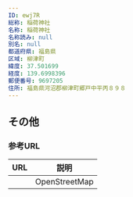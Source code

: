 ```yaml
---
ID: ewj7R
総称: 稲荷神社
名称: 稲荷神社
名称読み: null
別名: null
都道府県: 福島県
区域: 柳津町
緯度: 37.501699
経度: 139.6998396
郵便番号: 9697205
住所: 福島県河沼郡柳津町郷戸中平丙８９８
---
```


## その他

### 参考URL

| URL | 説明          |
| --- | ------------- |
|     | OpenStreetMap |
